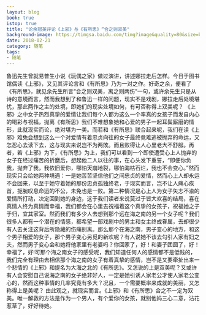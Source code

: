 ```yaml
---
layout: blog
book: true
istop: true
title: "论余冠英评论《上邪》与《有所思》“合之则双美"
background-image: https://timgsa.baidu.com/timg?image&quality=80&size=b9999_10000&sec=1519221404457&di=9f7e6f6cb6863d6676ca78c2786acaa2&imgtype=jpg&src=http%3A%2F%2Fimg4.imgtn.bdimg.com%2Fit%2Fu%3D201124879%2C697247867%26fm%3D214%26gp%3D0.jpg
date: 2018-02-21
category: 随笔
tags:
- 随笔
---
```

鲁迅先生曾就易普生小说《玩偶之家》做过演讲，讲述娜拉走后怎样。今日于图书馆偶读《上邪》，又见其评论言和《有所思》乃为一对之作。好奇之余，便看了《有所思》，就见余先生所言“合之则双美，离之则两伤”一句，或许余先生只是从诗的意境而言，然而我想到了和鲁迅一样的问题，现实不是戏剧，娜拉走后处境堪忧，那此两作之主的处境，即她们的现实处境如何，有可否称得上双美呢？
 《上邪》之中女子热烈真挚的爱情让我们每个人都为这么一个率真的女孩子而发自内心的喝彩与祝福，抛离《有所思》我们不难想象她和心爱的男子一起耳鬓厮磨的情形，此就现实而论，绝对堪为一美。而若和《有所思》联合起来呢，我们在读《上邪》难免会想到这么一个对爱情有着忠贞向往的女子最终竟难逃被抛弃的命运，又怎忍心去读下去，这与现实来说岂不为两敗。而且败得让人心里老大不舒服。再者，若《上邪》为下，《有所思》为上，我们可以看到一个即使遭受心上人抛弃的女子在经过痛苦的折磨后，想起他二人以往的事，在心头发下重誓，“即便你负我，抛弃了我，我依旧爱你，哪怕天崩地裂，哪怕海枯石烂，我也不会变心。”然而现实只会给她两种境遇：一是她苦苦坚信他们之间忠贞的爱情，然而心上人却永运不会回来，以至于她守着她的那份忠贞孤独终老，于现实而言，岂不让人痛心疾首，扼腕叹息命运的不公，未免也是一败。第二种情况是心上人为女子矢志不渝的爱情所打动，决定回到她的身边，这于我们读者来说莫过于皆大欢喜的结局，喜在真情人终为真情而幸福，我们都会在心里去祝福着这个真挚的女孩子，祝福她之子于归，宜其家室。然而我们有多少人去想到那个远在海之南的另一个女子呢？我们很多人都有一个潜在的情感，都希望一部戏剧中的男主和女主终成眷属，去却很少有人去关注这背后所隐藏的伤痛别离。那么那个在海之南，男子变心的地方，和这个男子相爱的女子，那个男子变心另觅的新欢呢？有人说她不该去勾引人家有妇之夫，然而男子变心会和她将他家里有老婆吗？你回家了，好！和妻子团圆了，好！幸福了，好!可那个海之南女子的感受呢，我们知道任何人的感情都不是低贱的，我们完全有理由去相信那个海之南的女子有着真挚的感情，岂不是又要牵扯出来一个悲情的《上邪》和提名为大海之北的《有所思》。又怎说的上是双美呢？又或许有人会安慰自己说海之南的女子绝非好人，一定是她引诱人家老公才使人家老公变心的，然而这种事情的几率究竟有多大？况且，一个需要概率来成就的美丽，又怎称得上是美呢？
由此观之，就现实而言。《上邪》和《有所思》合之不一定为双美。唯一解救的方法是作为一个男人，有个爱你的女孩，就别他妈三心二意，沾花惹草了，好好待她。